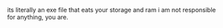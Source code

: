 its literally an exe file that eats your storage and ram
i am not responsible for anything, you are.

